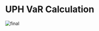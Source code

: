 # UPH VaR Calculation

![final](https://user-images.githubusercontent.com/39410518/129204842-057d3b7f-3bb1-40b8-b7d8-7d46d192e860.png)
